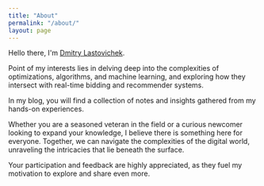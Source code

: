 ```yaml
---
title: "About"
permalink: "/about/"
layout: page
---
```


Hello there, I'm [Dmitry Lastovichek](https://www.linkedin.com/in/lastovichek/).

Point of my interests lies in delving deep into the complexities of optimizations, algorithms, and machine learning, and exploring how they intersect with real-time bidding and recommender systems.

In my blog, you will find a collection of notes and insights gathered from my hands-on experiences.

Whether you are a seasoned veteran in the field or a curious newcomer looking to expand your knowledge, I believe there is something here for everyone. Together, we can navigate the complexities of the digital world, unraveling the intricacies that lie beneath the surface.

Your participation and feedback are highly appreciated, as they fuel my motivation to explore and share even more.
